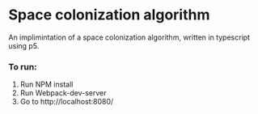 # Space colonization algorithm

An implimintation of a space colonization algorithm, written in typescript using p5. 

### To run:

1. Run NPM install
2. Run Webpack-dev-server
3. Go to http://localhost:8080/